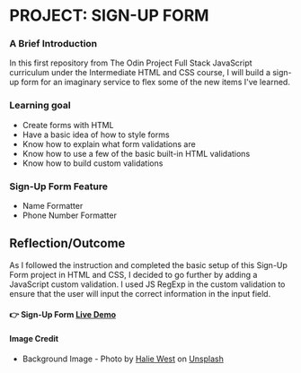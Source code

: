 # PROJECT: SIGN-UP FORM

### A Brief Introduction
In this first repository from The Odin Project Full Stack JavaScript curriculum under the Intermediate HTML and CSS course, I will build a sign-up form for an imaginary service to flex some of the new items I've learned.


### Learning goal
- Create forms with HTML
- Have a basic idea of how to style forms
- Know how to explain what form validations are
- Know how to use a few of the basic built-in HTML validations
- Know how to build custom validations


### Sign-Up Form Feature
- Name Formatter
- Phone Number Formatter


## Reflection/Outcome
As I followed the instruction and completed the basic setup of this Sign-Up Form project in HTML and CSS, I decided to go further by adding a JavaScript custom validation. I used JS RegExp in the custom validation to ensure that the user will input the correct information in the input field.


#### :point_right: Sign-Up Form [Live Demo](https://ronnieber.github.io/odin-sign-up_form/)


#### Image Credit
- Background Image - Photo by [Halie West](https://unsplash.com/@haliewestphoto?utm_source=unsplash&utm_medium=referral&utm_content=creditCopyText) on [Unsplash](https://unsplash.com/?utm_source=unsplash&utm_medium=referral&utm_content=creditCopyText)